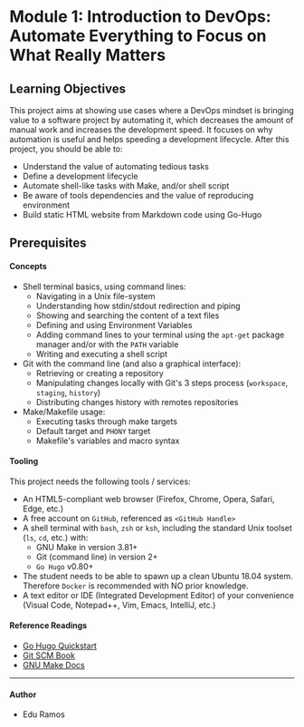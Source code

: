 # Module 1: Introduction to DevOps: Automate Everything to Focus on What Really Matters
## Learning Objectives
This project aims at showing use cases where a DevOps mindset is bringing value to a software project by automating it, which decreases the amount of manual work and increases the development speed. It focuses on why automation is useful and helps speeding a development lifecycle.
After this project, you should be able to:
* Understand the value of automating tedious tasks
* Define a development lifecycle
* Automate shell-like tasks with Make, and/or shell script
* Be aware of tools dependencies and the value of reproducing environment
* Build static HTML website from Markdown code using Go-Hugo
## Prerequisites
#### Concepts
* Shell terminal basics, using command lines:
  * Navigating in a Unix file-system
  * Understanding how stdin/stdout redirection and piping
  * Showing and searching the content of a text files
  * Defining and using Environment Variables
  * Adding command lines to your terminal using the `apt-get` package manager and/or with the `PATH` variable
  * Writing and executing a shell script
* Git with the command line (and also a graphical interface):
  * Retrieving or creating a repository
  * Manipulating changes locally with Git's 3 steps process (`workspace`, `staging`, `history`)
  * Distributing changes history with remotes repositories
* Make/Makefile usage:
  * Executing tasks through make targets
  * Default target and `PHONY` target
  * Makefile's variables and macro syntax
#### Tooling
This project needs the following tools / services:
* An HTML5-compliant web browser (Firefox, Chrome, Opera, Safari, Edge, etc.)
* A free account on `GitHub`, referenced as `<GitHub Handle>`
* A shell terminal with `bash`, `zsh` or `ksh`, including the standard Unix toolset (`ls`, `cd`, etc.) with:
  * GNU Make in version 3.81+
  * Git (command line) in version 2+
  * `Go Hugo` v0.80+
* The student needs to be able to spawn up a clean Ubuntu 18.04 system. Therefore `Docker` is recommended with NO prior knowledge.
* A text editor or IDE (Integrated Development Editor) of your convenience (Visual Code, Notepad++, Vim, Emacs, IntelliJ, etc.)
#### Reference Readings
* [Go Hugo Quickstart](https://gohugo.io/getting-started/quick-start/)
* [Git SCM Book](https://git-scm.com/book/en/v2)
* [GNU Make Docs](https://www.gnu.org/software/make/manual/html_node/index.html)
---
#### Author
* Edu Ramos